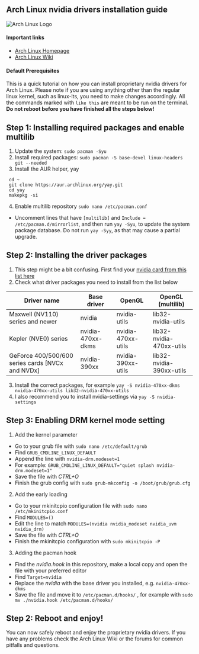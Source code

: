 ## Arch Linux nvidia drivers installation guide
![Arch Linux Logo](https://archlinux.org/static/logos/archlinux-logo-dark-90dpi.ebdee92a15b3.png)  

#### Important links
- [Arch Linux Homepage](https://archlinux.org/ "Arch Linux Homepage")
- [Arch Linux Wiki](https://wiki.archlinux.org/ "Arch Wiki")

#### Default Prerequisites
This is a quick tutorial on how you can install proprietary nvidia drivers for Arch Linux. Please note if you are using anything other than the regular linux kernel, such as linux-lts, you need to make changes accordingly. All the commands marked with ```like this``` are meant to be run on the terminal. **Do not reboot before you have finished all the steps below!**

## Step 1: Installing required packages and enable multilib
1. Update the system: 
```sudo pacman -Syu```
2. Install required packages:
```sudo pacman -S base-devel linux-headers git --needed```
3. Install the AUR helper, yay
 ```
  cd ~
  git clone https://aur.archlinux.org/yay.git
  cd yay
  makepkg -si
```
4. Enable multilib repository
```sudo nano /etc/pacman.conf```
- Uncomment lines that have ```[multilib]``` and ```Include = /etc/pacman.d/mirrorlist```, and then run ```yay -Syu```, to update the system package database. Do not run ```yay -Syy```, as that may cause a partial upgrade.

## Step 2: Installing the driver packages
1. This step might be a bit confusing. First find your [nvidia card from this list here](https://nouveau.freedesktop.org/CodeNames.html)
2. Check what driver packages you need to install from the list below

| Driver name  | Base driver | OpenGL | OpenGL (multilib) |
| ------------- | ------------- | ------------- |  ------------ | 
| Maxwell (NV110) series and newer  | nvidia | nvidia-utils | lib32-nvidia-utils |
| Kepler (NVE0) series  | nvidia-470xx-dkms  | nvidia-470xx-utils | lib32-nvidia-470xx-utils |
| GeForce 400/500/600 series cards [NVCx and NVDx] | nvidia-390xx  | nvidia-390xx-utils  | lib32-nvidia-390xx-utils |

3. Install the correct packages, for example ```yay -S nvidia-470xx-dkms nvidia-470xx-utils lib32-nvidia-470xx-utils```
4. I also recommend you to install nvidia-settings via ```yay -S nvidia-settings```

## Step 3: Enabling DRM kernel mode setting
1. Add the kernel parameter
- Go to your grub file with ```sudo nano /etc/default/grub```
- Find ```GRUB_CMDLINE_LINUX_DEFAULT```
- Append the line with ```nvidia-drm.modeset=1```
- For example: ```GRUB_CMDLINE_LINUX_DEFAULT="quiet splash nvidia-drm.modeset=1"```
- Save the file with *CTRL+O*
- Finish the grub config with ```sudo grub-mkconfig -o /boot/grub/grub.cfg```
2. Add the early loading
- Go to your mkinitcpio configuration file with ```sudo nano /etc/mkinitcpio.conf```
- Find ```MODULES=()```
- Edit the line to match ```MODULES=(nvidia nvidia_modeset nvidia_uvm nvidia_drm)```
- Save the file with *CTRL+O*
- Finish the mkinitcpio configuration with ```sudo mkinitcpio -P```
3. Adding the pacman hook
- Find the *nvidia.hook* in this repository, make a local copy and open the file with your preferred editor
- Find ```Target=nvidia```
- Replace the *nvidia* with the base driver you installed, e.g. ```nvidia-470xx-dkms```
- Save the file and move it to ```/etc/pacman.d/hooks/``` , for example with ```sudo mv ./nvidia.hook /etc/pacman.d/hooks/```

## Step 2: Reboot and enjoy!
You can now safely reboot and enjoy the proprietary nvidia drivers. If you have any problems check the Arch Linux Wiki or the forums for common pitfalls and questions.
